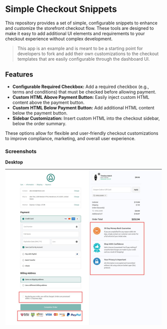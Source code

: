 # Simple Checkout Snippets

This repository provides a set of simple, configurable snippets to enhance and customize the storefront checkout flow. These tools are designed to make it easy to add additional UI elements and requirements to your checkout experience without complex development.

> This app is an example and is meant to be a starting point for developers to fork and add their own customizations to the checkout templates that are easily configurable through the dashboard UI.  

## Features

- **Configurable Required Checkbox:** Add a required checkbox (e.g., terms and conditions) that must be checked before allowing payment.
- **Custom HTML Above Payment Button:** Easily inject custom HTML content above the payment button.
- **Custom HTML Below Payment Button:** Add additional HTML content below the payment button.
- **Sidebar Customization:** Insert custom HTML into the checkout sidebar, below the order summary.

These options allow for flexible and user-friendly checkout customizations to improve compliance, marketing, and overall user experience.


### Screenshots

**Desktop**

![Upsell Bump Desktop](/assets/screenshots/simple-checkout-snippets.jpg)